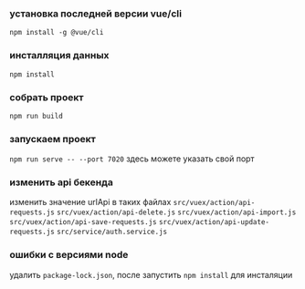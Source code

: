 
### установка последней версии vue/cli
`npm install -g @vue/cli`

### инсталляция данных
`npm install`

### собрать проект
`npm run build `


### запускаем  проект
`npm run serve -- --port 7020` здесь можете указать свой порт

### изменить api бекенда
изменить значение urlApi в таких файлах
`src/vuex/action/api-requests.js`
`src/vuex/action/api-delete.js`
`src/vuex/action/api-import.js`
`src/vuex/action/api-save-requests.js`
`src/vuex/action/api-update-requests.js`
`src/service/auth.service.js`

### ошибки с версиями node
удалить `package-lock.json`, после запустить `npm install` для инсталяции   
